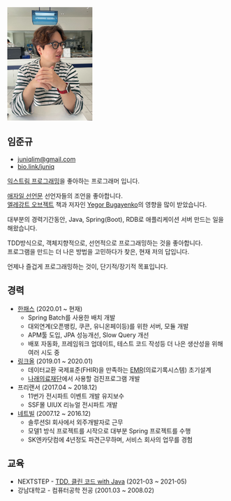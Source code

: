 <img alt="20220925_songdo" src="https://raw.githubusercontent.com/juniqlim/resume/master/20220925_songdo.JPG" width="195" height="260">

## 임준규
* [juniqlim@gmail.com](mailto:juniqlim@gmail.com)
* [bio.link/juniq](https://bio.link/juniq)

[익스트림 프로그래밍](https://en.wikipedia.org/wiki/Extreme_programming)을 좋아하는 프로그래머 입니다.  

[애자일 선언문](https://agilemanifesto.org/iso/ko/manifesto.html) 선언자들의 조언을 좋아합니다.  
[엘레강트 오브젝트](https://www.aladin.co.kr/shop/wproduct.aspx?ItemId=258374007) 책과 저자인
[Yegor Bugayenko](https://www.yegor256.com/)의 영향을 많이 받았습니다. 

대부분의 경력기간동안, Java, Spring(Boot), RDB로 애플리케이션 서버 만드는 일을 해왔습니다.

TDD방식으로, 객체지향적으로, 선언적으로 프로그래밍하는 것을 좋아합니다.  
프로그램을 만드는 더 나은 방법을 고민하다가 찾은, 현재 저의 답입니다.

언제나 즐겁게 프로그래밍하는 것이, 단기적/장기적 목표입니다.
 
## 경력

* [한패스](https://hanpass.com) (2020.01 ~ 현재)
  * Spring Batch를 사용한 배치 개발
  * 대외연계(오픈뱅킹, 쿠콘, 유니온페이등)를 위한 서버, 모듈 개발
  * APM툴 도입, JPA 성능개선, Slow Query 개선
  * 배포 자동화, 프레임워크 업데이트, 테스트 코드 작성등 더 나은 생산성을 위해 여러 시도 중
* [링크올](https://www.rocketpunch.com/companies/linkall) (2019.01 ~ 2020.01)
  * 데이터교환 국제표준(FHIR)을 만족하는 [EMR](https://namu.wiki/w/EMR)(의료기록시스템) 초기설계
  * [나래의료재단](https://booking.naraemedic.com/medical/supplies/)에서 사용할 검진프로그램 개발 
* 프리랜서 (2017.04 ~ 2018.12)
  * 11번가 전시파트 이벤트 개발 유지보수
  * SSF몰 UIUX 리뉴얼 전시파트 개발
* [네트빌](https://www.netville.co.kr/) (2007.12 ~ 2016.12)
  * 솔루션SI 회사에서 외주개발자로 근무
  * 모델1 방식 프로젝트를 시작으로 대부분 Spring 프로젝트를 수행
  * SK엔카닷컴에 4년정도 파견근무하며, 서비스 회사의 업무를 경험

## 교육
* NEXTSTEP - [TDD, 클린 코드 with Java](https://edu.nextstep.camp/c/8fWRxNWU) (2021-03 ~ 2021-05) 
* 강남대학교 - 컴퓨터공학 전공 (2001.03 ~ 2008.02)